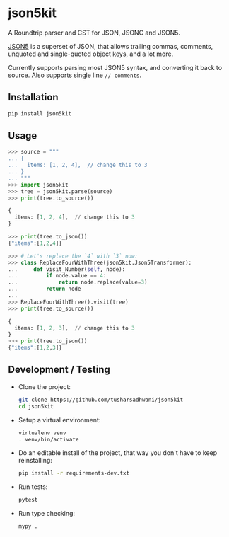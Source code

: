 # json5kit

A Roundtrip parser and CST for JSON, JSONC and JSON5.

[JSON5](https://json5.org) is a superset of JSON, that allows trailing commas,
comments, unquoted and single-quoted object keys, and a lot more.

Currently supports parsing most JSON5 syntax, and converting it back to source.
Also supports single line `// comments`.

## Installation

```bash
pip install json5kit
```

## Usage

```python
>>> source = """
... {
...   items: [1, 2, 4],  // change this to 3
... }
... """
>>> import json5kit
>>> tree = json5kit.parse(source)
>>> print(tree.to_source())

{
  items: [1, 2, 4],  // change this to 3
}

>>> print(tree.to_json())
{"items":[1,2,4]}

>>> # Let's replace the `4` with `3` now:
>>> class ReplaceFourWithThree(json5kit.Json5Transformer):
...     def visit_Number(self, node):
...         if node.value == 4:
...             return node.replace(value=3)
...         return node
...
>>> ReplaceFourWithThree().visit(tree)
>>> print(tree.to_source())

{
  items: [1, 2, 3],  // change this to 3
}
>>> print(tree.to_json())
{"items":[1,2,3]}
```

## Development / Testing

- Clone the project:

  ```bash
  git clone https://github.com/tusharsadhwani/json5kit
  cd json5kit
  ```

- Setup a virtual environment:

  ```bash
  virtualenv venv
  . venv/bin/activate
  ```

- Do an editable install of the project, that way you don't have to keep
  reinstalling:

  ```bash
  pip install -r requirements-dev.txt
  ```

- Run tests:

  ```bash
  pytest
  ```

- Run type checking:

  ```bash
  mypy .
  ```
